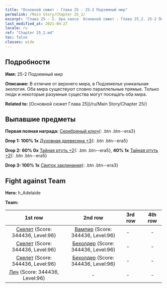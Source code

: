 ```yaml
---
title: "Основной сюжет - Глава 25 - 25-2 Подземный мир"
permalink: /Main Story/Chapter 25_2/
excerpt: "Глава 25 - 2. Эра хаоса  Основной сюжет - Глава 25_2. 25-2 Подземный мир"
last_modified_at: 2021-04-27
locale: ru
ref: "Chapter 25_2.md"
toc: false
classes: wide
---
```


## Подробности

 **Имя:** 25-2 Подземный мир

 **Описание:** В отличие от верхнего мира, в Подземелье уникальная экология. Оба мира существуют словно параллельные прямые. Только люди и некоторые разумные существа могут посещать оба мира.

 **Related to:** [Основной сюжет Глава 25](/ru/Main Story/Chapter 25/)

## Выпавшие предметы

 **Первая полная награда:** [Серебряный ключ](/ItemsRU/con_693/){: .btn .btn--era3}

 **Drop 1:** **100% 1x** [Духовная древесина +3](/ItemsRU/mat_83/){: .btn .btn--era5}

 **Drop 2:** **60% 0x** [Тайная ртуть +2](/ItemsRU/mat_77/){: .btn .btn--era5}, **40% 1x** [Тайная ртуть +2](/ItemsRU/mat_77/){: .btn .btn--era5}

 **Drop 3:** **100% 1x** [Свиток заклинания](/ItemsRU/con_694/){: .btn .btn--era3}


## Fight against Team
 **Hero:** h_Adelaide

 **Team:**


  | 1st row | 2nd row | 3rd row | 4th row |
  |:----:|:----:|:----|:----:|
  | [Скелет](/ru/units/Skeleton/) (Score: 344436, Level:96)  | [Вампир](/ru/units/Vampire/) (Score: 344436, Level:96)  | - | - |
  | [Скелет](/ru/units/Skeleton/) (Score: 344436, Level:96)  | [Бехолдер](/ru/units/Beholder/) (Score: 344436, Level:96)  | - | - |
  | [Скелет](/ru/units/Skeleton/) (Score: 344436, Level:96)  | [Бехолдер](/ru/units/Beholder/) (Score: 344436, Level:96)  | - | - |
  | [Лич](/ru/units/Lich/) (Score: 344436, Level:96)  | - | - | - |


